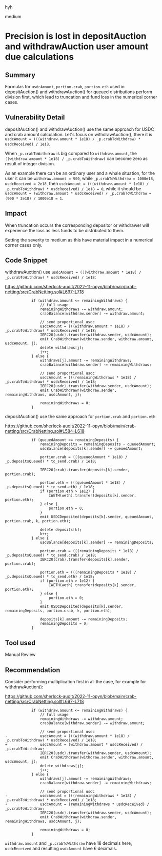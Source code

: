 hyh

medium

# Precision is lost in depositAuction and withdrawAuction user amount due calculations

## Summary

Formulas for `usdcAmount`, `portion.crab`, `portion.eth` used in depositAuction() and withdrawAuction() for queued distributions perform division first, which lead to truncation and fund loss in the numerical corner cases.

## Vulnerability Detail

depositAuction() and withdrawAuction() use the same approach for USDC and crab amount calculation. Let's focus on withdrawAuction(), there it is `usdcAmount = (((withdraw.amount * 1e18) / _p.crabToWithdraw) * usdcReceived) / 1e18`.

When `_p.crabToWithdraw` is big compared to `withdraw.amount`, the `((withdraw.amount * 1e18) / _p.crabToWithdraw)` can become zero as result of integer division.

As an example there can be an ordinary user and a whale situation, for the user it can be `withdraw.amount = 900`, while `_p.crabToWithdraw = 1000e18`, `usdcReceived = 2e18`, then `usdcAmount = (((withdraw.amount * 1e18) / _p.crabToWithdraw) * usdcReceived) / 1e18 = 0`, while it should be `usdcAmount = (withdraw.amount * usdcReceived) / _p.crabToWithdraw = (900 * 2e18) / 1000e18 = 1`.

## Impact

When truncation occurs the corresponding depositor or withdrawer will experience the loss as less funds to be distributed to them.

Setting the severity to medium as this have material impact in a numerical corner cases only.

## Code Snippet

withdrawAuction() use `usdcAmount = (((withdraw.amount * 1e18) / _p.crabToWithdraw) * usdcReceived) / 1e18`:

https://github.com/sherlock-audit/2022-11-opyn/blob/main/crab-netting/src/CrabNetting.sol#L697-L718

```solidity
            if (withdraw.amount <= remainingWithdraws) {
                // full usage
                remainingWithdraws -= withdraw.amount;
                crabBalance[withdraw.sender] -= withdraw.amount;

                // send proportional usdc
                usdcAmount = (((withdraw.amount * 1e18) / _p.crabToWithdraw) * usdcReceived) / 1e18;
                IERC20(usdc).transfer(withdraw.sender, usdcAmount);
                emit CrabWithdrawn(withdraw.sender, withdraw.amount, usdcAmount, j);
                delete withdraws[j];
                j++;
            } else {
                withdraws[j].amount -= remainingWithdraws;
                crabBalance[withdraw.sender] -= remainingWithdraws;

                // send proportional usdc
                usdcAmount = (((remainingWithdraws * 1e18) / _p.crabToWithdraw) * usdcReceived) / 1e18;
                IERC20(usdc).transfer(withdraw.sender, usdcAmount);
                emit CrabWithdrawn(withdraw.sender, remainingWithdraws, usdcAmount, j);

                remainingWithdraws = 0;
            }
```

depositAuction() use the same approach for `portion.crab` and `portion.eth`:

https://github.com/sherlock-audit/2022-11-opyn/blob/main/crab-netting/src/CrabNetting.sol#L584-L618

```solidity
            if (queuedAmount <= remainingDeposits) {
                remainingDeposits = remainingDeposits - queuedAmount;
                usdBalance[deposits[k].sender] -= queuedAmount;

                portion.crab = (((queuedAmount * 1e18) / _p.depositsQueued) * to_send.crab) / 1e18;

                IERC20(crab).transfer(deposits[k].sender, portion.crab);

                portion.eth = (((queuedAmount * 1e18) / _p.depositsQueued) * to_send.eth) / 1e18;
                if (portion.eth > 1e12) {
                    IWETH(weth).transfer(deposits[k].sender, portion.eth);
                } else {
                    portion.eth = 0;
                }
                emit USDCDeposited(deposits[k].sender, queuedAmount, portion.crab, k, portion.eth);

                delete deposits[k];
                k++;
            } else {
                usdBalance[deposits[k].sender] -= remainingDeposits;

                portion.crab = (((remainingDeposits * 1e18) / _p.depositsQueued) * to_send.crab) / 1e18;
                IERC20(crab).transfer(deposits[k].sender, portion.crab);

                portion.eth = (((remainingDeposits * 1e18) / _p.depositsQueued) * to_send.eth) / 1e18;
                if (portion.eth > 1e12) {
                    IWETH(weth).transfer(deposits[k].sender, portion.eth);
                } else {
                    portion.eth = 0;
                }
                emit USDCDeposited(deposits[k].sender, remainingDeposits, portion.crab, k, portion.eth);

                deposits[k].amount -= remainingDeposits;
                remainingDeposits = 0;
            }
```

## Tool used

Manual Review

## Recommendation

Consider performing multiplication first in all the case, for example for withdrawAuction():

https://github.com/sherlock-audit/2022-11-opyn/blob/main/crab-netting/src/CrabNetting.sol#L697-L718

```solidity
            if (withdraw.amount <= remainingWithdraws) {
                // full usage
                remainingWithdraws -= withdraw.amount;
                crabBalance[withdraw.sender] -= withdraw.amount;

                // send proportional usdc
-               usdcAmount = (((withdraw.amount * 1e18) / _p.crabToWithdraw) * usdcReceived) / 1e18;
+               usdcAmount = (withdraw.amount * usdcReceived) / _p.crabToWithdraw;
                IERC20(usdc).transfer(withdraw.sender, usdcAmount);
                emit CrabWithdrawn(withdraw.sender, withdraw.amount, usdcAmount, j);
                delete withdraws[j];
                j++;
            } else {
                withdraws[j].amount -= remainingWithdraws;
                crabBalance[withdraw.sender] -= remainingWithdraws;

                // send proportional usdc
-               usdcAmount = (((remainingWithdraws * 1e18) / _p.crabToWithdraw) * usdcReceived) / 1e18;
+               usdcAmount = (remainingWithdraws * usdcReceived) / _p.crabToWithdraw;
                IERC20(usdc).transfer(withdraw.sender, usdcAmount);
                emit CrabWithdrawn(withdraw.sender, remainingWithdraws, usdcAmount, j);

                remainingWithdraws = 0;
            }
```

`withdraw.amount` and `_p.crabToWithdraw` have 18 decimals here, `usdcReceived` and resulting `usdcAmount` have 6 decimals.